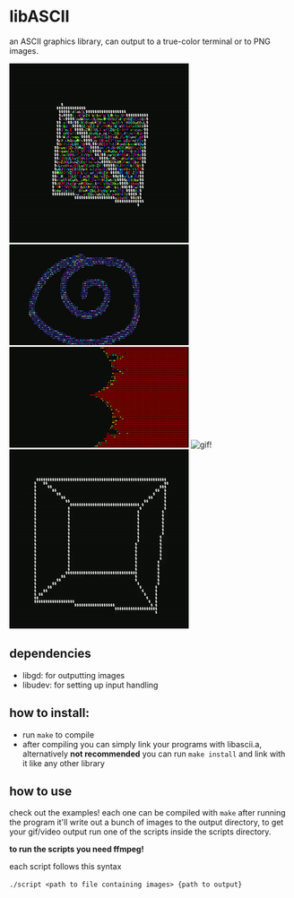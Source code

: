 # libASCII
an ASCII graphics library, can output to a true-color terminal or to PNG images.


![gif!](https://github.com/0Cufox0/libASCII/blob/main/docs/triangles_1.gif)
![gif!](https://github.com/0Cufox0/libASCII/blob/main/docs/fluid_1.gif)
![gif!](https://github.com/0Cufox0/libASCII/blob/main/docs/mandlebrot_1.gif)
![gif!](https://github.com/0Cufox0/libASCII/blob/main/docs/metaballs_1.gif)
![gif!](https://github.com/0Cufox0/libASCII/blob/main/docs/cube_1.gif)


## dependencies
- libgd: for outputting images
- libudev: for setting up input handling

## how to install:
- run `make` to compile
- after compiling you can simply link your programs with libascii.a, alternatively **not recommended** you can run `make install` and link with it like any other library

## how to use
check out the examples!
each one can be compiled with `make` 
after running the program it'll write out a bunch of images to the output directory, to get your gif/video output run one of the scripts inside the scripts directory.

**to run the scripts you need ffmpeg!**

each script follows this syntax

`./script <path to file containing images> {path to output}`
